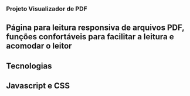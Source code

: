 ### Projeto Visualizador de PDF
Página para leitura responsiva de arquivos PDF, funções confortáveis para facilitar a leitura e acomodar o leitor
-----------------------------------------

## Tecnologias
Javascript e CSS
-----------------------------------------
